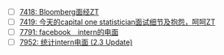 - [ ] [7418: Bloomberg面经ZT](http://instant.1point3acres.com/thread/7418)
- [ ] [7419: 今天的capital one statistician面试细节及抱怨，呵呵ZT](http://instant.1point3acres.com/thread/7419)
- [ ] [7791: facebook　intern的电面](http://instant.1point3acres.com/thread/7791)
- [ ] [7952: 统计intern电面 (2.3 Update)](http://instant.1point3acres.com/thread/7952)

